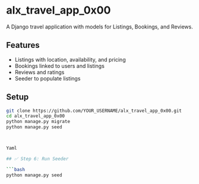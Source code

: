 # alx_travel_app_0x00

A Django travel application with models for Listings, Bookings, and Reviews.

## Features

- Listings with location, availability, and pricing
- Bookings linked to users and listings
- Reviews and ratings
- Seeder to populate listings

## Setup

```bash
git clone https://github.com/YOUR_USERNAME/alx_travel_app_0x00.git
cd alx_travel_app_0x00
python manage.py migrate
python manage.py seed



Yaml

## ✅ Step 6: Run Seeder

```bash
python manage.py seed

